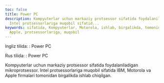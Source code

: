 ```yaml
---
toc: false
title: Power PC
description: Kompyuterlar uchun markaziy protsessor sifatida foydalaniladigan mikroprotsessor.
  Intel protsessorlariga muqobil sifatid...
keywords: sifatida, Kompyuterlar, Motorola, ishlab, birgalikda, tomonidan, firmalari,
  Apple, protsessorlariga, muqobil
---
```


Ingliz tilida:
:   Power PC

Rus tilida:
:   Power PC

Kompyuterlar uchun markaziy protsessor sifatida foydalaniladigan mikroprotsessor. Intel protsessorlariga muqobil sifatida IBM, Motorola va Apple firmalari tomonidan birgalikda ishlab chiqilgan.